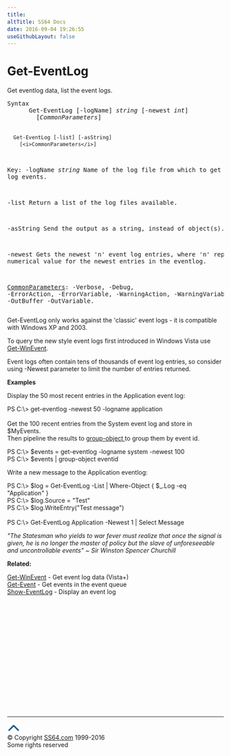 ```yaml
---
title:
altTitle: SS64 Docs
date: 2016-09-04 19:26:55
useGithubLayout: false
---
```

<!-- #BeginLibraryItem "/Library/head_ps.lbi" --><!-- #EndLibraryItem --><h1>Get-EventLog</h1> 
<p> Get eventlog data, list the event logs.</p>
<pre>Syntax
      Get-EventLog [-logName] <i>string</i> [-newest <i>int</i>]
        [<i>CommonParameters</i>]

      Get-EventLog [-list] [-asString]
        [<i>CommonParameters</i>]

Key:
   -logName <i>string</i>
       Name of the log file from which to get log events.

   -list 
       Return a list of the log files available.

   -asString 
       Send the output as a string, instead of object(s).

   -newest 
       Gets the newest 'n' event log entries, where 
       'n' represents a numerical value for the newest 
       entries in the eventlog.

   <a href="common.html">CommonParameters</a>:
       -Verbose, -Debug, -ErrorAction, -ErrorVariable, -WarningAction, -WarningVariable,
       -OutBuffer -OutVariable.</pre>
<p>
  Get-EventLog only works against the 'classic' event logs  - it is compatible with Windows XP and 2003.  </p>
<p>To query the new style event logs first introduced in Windows Vista use <a href="get-winevent.html">Get-WinEvent</a>.</p>
<p>Event logs often contain tens of thousands of event log entries,  so consider using<span class="code"> -Newest </span>parameter to limit the number of entries returned.</p>
<p><b>Examples</b></p>
<p>Display the 50 most recent entries in the Application event log:</p>
<p><span class="code">PS C:\&gt; get-eventlog -newest 50 -logname application</span><br>
  <br>
  Get the 100  recent entries from the System event log and store in $MyEvents.<br>
Then pipeline the results to <a href="group-object.html">group-object </a>to group them by event id.</p>
<p class="code">PS C:\&gt; $events = get-eventlog -logname system -newest 100
    <br>
PS C:\&gt; $events | group-object eventid</p>
<p>Write a new message to the Application eventlog:</p>
<p class="code">PS C:\&gt; $log = Get-EventLog -List | Where-Object { $_.Log -eq "Application" }<br>
PS C:\&gt; $log.Source = "Test"<br>
PS C:\&gt; $log.WriteEntry("Test message")<br>
<br>
PS C:\&gt; Get-EventLog Application -Newest 1 | Select Message</p>
<p class="quote"><i>"The Statesman who yields to war fever must realize that once the signal is given, he is no longer the master of policy but the slave of unforeseeable and uncontrollable events" ~ Sir Winston Spencer Churchill</i></p>
<p><b>Related:</b></p>
<p>  <a href="get-winevent.html">Get-WinEvent</a> - Get event log data (Vista+)<br>
<a href="get-event.html">Get-Event</a> - Get events in the event queue<br>
<a href="show-eventlog.html">Show-EventLog</a> - Display an event log</p><!-- #BeginLibraryItem "/Library/foot_ps.lbi" --><p>
<!-- PowerShell300 -->
<ins class="adsbygoogle" style="display:inline-block;width:300px;height:250px" data-ad-client="ca-pub-6140977852749469" data-ad-slot="6253539900"></ins>
<script>
(adsbygoogle = window.adsbygoogle || []).push({});
</script></p>
<hr>
<div id="bl" class="footer"><a href="get-eventlog.html#"><img src="../images/top.png" width="30" height="22" alt="Back to the Top"></a></div>
<div id="br" class="footer, tagline">© Copyright <a href="http://ss64.com/">SS64.com</a> 1999-2016<br>
Some rights reserved</div><!-- #EndLibraryItem -->

